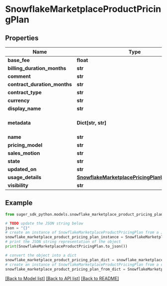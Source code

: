 # SnowflakeMarketplaceProductPricingPlan


## Properties

Name | Type | Description | Notes
------------ | ------------- | ------------- | -------------
**base_fee** | **float** |  | [optional] 
**billing_duration_months** | **str** |  | [optional] 
**comment** | **str** |  | [optional] 
**contract_duration_months** | **str** |  | [optional] 
**contract_type** | **str** | PAY_AS_YOU_GO, LIMITED_TIME | [optional] 
**currency** | **str** |  | [optional] 
**display_name** | **str** |  | [optional] 
**metadata** | **Dict[str, str]** | For pricing display purpose. eg: {\&quot;price\&quot;:\&quot;10\&quot;,\&quot;button_text\&quot;:\&quot;starter plan\&quot;} | [optional] 
**name** | **str** |  | [optional] 
**pricing_model** | **str** | pricing model: USAGE_BASED, FLAT_FEE | [optional] 
**sales_motion** | **str** | SELF_SERVE, PROACTIVE | [optional] 
**state** | **str** | state of pricing plan | [optional] 
**updated_on** | **str** |  | [optional] 
**usage_details** | [**SnowflakeMarketplacePricingPlanUsageDetails**](SnowflakeMarketplacePricingPlanUsageDetails.md) |  | [optional] 
**visibility** | **str** |  | [optional] 

## Example

```python
from suger_sdk_python.models.snowflake_marketplace_product_pricing_plan import SnowflakeMarketplaceProductPricingPlan

# TODO update the JSON string below
json = "{}"
# create an instance of SnowflakeMarketplaceProductPricingPlan from a JSON string
snowflake_marketplace_product_pricing_plan_instance = SnowflakeMarketplaceProductPricingPlan.from_json(json)
# print the JSON string representation of the object
print(SnowflakeMarketplaceProductPricingPlan.to_json())

# convert the object into a dict
snowflake_marketplace_product_pricing_plan_dict = snowflake_marketplace_product_pricing_plan_instance.to_dict()
# create an instance of SnowflakeMarketplaceProductPricingPlan from a dict
snowflake_marketplace_product_pricing_plan_from_dict = SnowflakeMarketplaceProductPricingPlan.from_dict(snowflake_marketplace_product_pricing_plan_dict)
```
[[Back to Model list]](../README.md#documentation-for-models) [[Back to API list]](../README.md#documentation-for-api-endpoints) [[Back to README]](../README.md)


